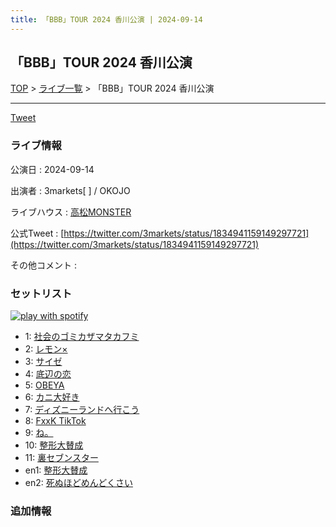 ```yaml
---
title: 「BBB」TOUR 2024 香川公演 | 2024-09-14
---
```

## 「BBB」TOUR 2024 香川公演

[TOP](/setlist/) > [ライブ一覧](lives.html) > 「BBB」TOUR 2024 香川公演

___

<a href="https://twitter.com/share?ref_src=twsrc%5Etfw" data-text="3markets[ ]セットリスト > 「BBB」TOUR 2024 香川公演" class="twitter-share-button" data-via="3markets" data-hashtags="3markets" data-related="3markets" data-show-count="false">Tweet</a>

### ライブ情報

公演日
:    2024-09-14

出演者
:    3markets[ ] / OKOJO

ライブハウス
:    [高松MONSTER](livehouse092.html)

公式Tweet
:    [https://twitter.com/3markets/status/1834941159149297721](https://twitter.com/3markets/status/1834941159149297721)

その他コメント
:    

### セットリスト


[![play with spotify](images/spotify-icon.png)](https://open.spotify.com/playlist/2NFoMd8q8hHPDwi5KSBzNj)



*  1: [社会のゴミカザマタカフミ](song002.html)
*  2: [レモン×](song003.html)
*  3: [サイゼ](song004.html)
*  4: [底辺の恋](song008.html)
*  5: [OBEYA](song021.html)
*  6: [カニ大好き](song079.html)
*  7: [ディズニーランドへ行こう](song095.html)
*  8: [FxxK TikTok](song082.html)
*  9: [ね。](song076.html)
*  10: [整形大賛成](song005.html)
*  11: [裏セブンスター](song017.html)
*  en1: [整形大賛成](song005.html)
*  en2: [死ぬほどめんどくさい](song018.html)


### 追加情報






<script async src="https://platform.twitter.com/widgets.js" charset="utf-8"></script>